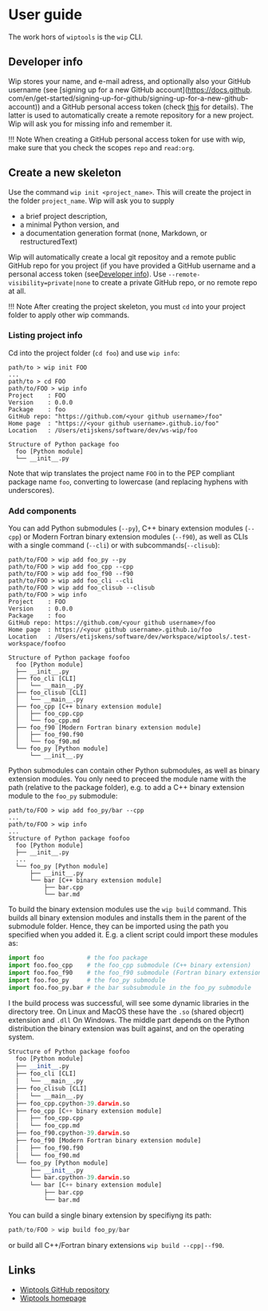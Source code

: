 # User guide

The work hors of `wiptools` is the `wip` CLI.

## Developer info

Wip stores your name, and e-mail adress, and optionally also your GitHub username
(see [signing up for a new GitHub account](https://docs.github.
com/en/get-started/signing-up-for-github/signing-up-for-a-new-github-account))
and a GitHub personal access token (check 
[this](https://docs.github.com/en/authentication/keeping-your-account-and-data-secure/managing-your-personal-access-tokens#creating-a-personal-access-token-classic)
for details). The latter is used to automatically create a remote repository for a 
new project. Wip will ask you for missing info and remember it.

!!! Note 
    When creating a GitHub personal access token for use with wip, make sure that 
    you check the scopes `repo` and `read:org`.

## Create a new skeleton 

Use the command `wip init <project_name>`. This will create the project in the folder 
`project_name`. Wip will ask you to supply 

- a brief project description, 
- a minimal Python version, and
- a documentation generation format (none, Markdown, or restructuredText) 

Wip will automatically create a local git repositoy and a remote public GitHub repo 
for you project (if you have provided a GitHub username and a personal access token 
(see[Developer info](#developer-info)). Use `--remote-visibility=private|none` to 
create a private GitHub repo, or no remote repo at all. 

!!! Note
    After creating the project skeleton, you must `cd` into your project folder to 
    apply other wip commands.


### Listing project info

Cd into the project folder (`cd foo`) and use `wip info`:

```shell
path/to > wip init FOO
...
path/to > cd FOO
path/to/FOO > wip info
Project    : FOO
Version    : 0.0.0
Package    : foo
GitHub repo: "https://github.com/<your github username>/foo"
Home page  : "https://<your github username>.github.io/foo"
Location   : /Users/etijskens/software/dev/ws-wip/foo

Structure of Python package foo
  foo [Python module]
  └── __init__.py
```
Note that wip translates the project name `FOO` in to the PEP compliant package name
`foo`, converting to lowercase (and replacing hyphens with underscores).

### Add components

You can add Python submodules (`--py`), C++ binary extension modules (`--cpp`) or 
Modern Fortran binary extension modules (`--f90`), as well as CLIs with a single 
command (`--cli`) or with subcommands(`--clisub`):

```shell
path/to/FOO > wip add foo_py --py
path/to/FOO > wip add foo_cpp --cpp
path/to/FOO > wip add foo_f90 --f90
path/to/FOO > wip add foo_cli --cli
path/to/FOO > wip add foo_clisub --clisub
path/to/FOO > wip info
Project    : FOO
Version    : 0.0.0
Package    : foo
GitHub repo: https://github.com/<your github username>/foo
Home page  : https://<your github username>.github.io/foo
Location   : /Users/etijskens/software/dev/workspace/wiptools/.test-workspace/foofoo

Structure of Python package foofoo
  foo [Python module]
  ├── __init__.py
  ├── foo_cli [CLI]
  │   └── __main__.py
  ├── foo_clisub [CLI]
  │   └── __main__.py
  ├── foo_cpp [C++ binary extension module]
  │   ├── foo_cpp.cpp
  │   └── foo_cpp.md
  ├── foo_f90 [Modern Fortran binary extension module]
  │   ├── foo_f90.f90
  │   └── foo_f90.md
  └── foo_py [Python module]
      └── __init__.py
```

Python submodules can contain other Python submodules, as well as binary extension
modules. You only need to preceed the module name with the path (relative to the 
package folder), e.g. to add a C++ binary extension module to the `foo_py` submodule:

```shell
path/to/FOO > wip add foo_py/bar --cpp
...
path/to/FOO > wip info
...
Structure of Python package foofoo
  foo [Python module]
  ├── __init__.py
  ...
  └── foo_py [Python module]
      ├── __init__.py
      └── bar [C++ binary extension module]
          ├── bar.cpp
          └── bar.md
```

To build the binary extension modules use the `wip build` command. This builds all
binary extension modules and installs them in the parent of the submodule folder. 
Hence, they can be imported using the path you specified when you added it. E.g. a
client script could import these modules as:

```python
import foo            # the foo package
import foo.foo_cpp    # the foo_cpp submodule (C++ binary extension) 
import foo.foo_f90    # the foo_f90 submodule (Fortran binary extension)
import foo.foo_py     # the foo_py submodule
import foo.foo_py.bar # the bar subsubmodule in the foo_py submodule
``` 

I the build process was successful, will see some dynamic libraries in the directory 
tree. On Linux and MacOS these have the `.so` (shared objecrt) extension and `.dll` 
On Windows. The middle part depends on the Python distribution the binary extension 
was built against, and on the operating system. 

```python
Structure of Python package foofoo
  foo [Python module]
  ├── __init__.py
  ├── foo_cli [CLI]
  │   └── __main__.py
  ├── foo_clisub [CLI]
  │   └── __main__.py
  ├── foo_cpp.cpython-39.darwin.so
  ├── foo_cpp [C++ binary extension module]
  │   ├── foo_cpp.cpp
  │   └── foo_cpp.md
  ├── foo_f90.cpython-39.darwin.so
  ├── foo_f90 [Modern Fortran binary extension module]
  │   ├── foo_f90.f90
  │   └── foo_f90.md
  └── foo_py [Python module]
      ├── __init__.py
      └── bar.cpython-39.darwin.so
      └── bar [C++ binary extension module]
          ├── bar.cpp
          └── bar.md
```

You can build a single binary extension by specifiyng its path:

```python
path/to/FOO > wip build foo_py/bar
```
or build all C++/Fortran binary extensions `wip build --cpp|--f90`.

## Links

 - [Wiptools GitHub repository](https://github.com/etijskens/fp=)
 - [Wiptools homepage](https://etijskens.github.io/wiptools)
